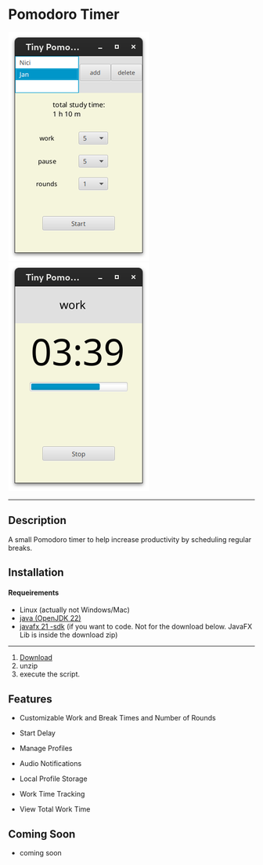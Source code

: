 # Pomodoro Timer

![Screenshot](src/main/resources/de/tiny/screenshot1.png)
![Screenshot](src/main/resources/de/tiny/screenshot2.png)

---

## Description

A small Pomodoro timer to help increase productivity by scheduling regular breaks.

## Installation

#### Requeirements

- Linux (actually not Windows/Mac)
- [java (OpenJDK 22)](https://jdk.java.net/22/)
- [javafx 21 -sdk](https://gluonhq.com/products/javafx/)
  (if you want to code. Not for the download below.
  JavaFX Lib is inside the download zip)

---

1. [Download](https://drive.google.com/file/d/1JZCpUbN9ob6trjRAjN9BKkhLDO2H0erI/view?usp=drive_link)
2. unzip
3. execute the script.

## Features

- Customizable Work and Break Times and Number of Rounds

- Start Delay

- Manage Profiles

- Audio Notifications

- Local Profile Storage

- Work Time Tracking

- View Total Work Time

## Coming Soon

- coming soon
